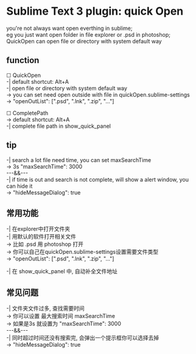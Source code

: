 # Sublime Text 3 plugin: quick Open  
you're not always want open everthing in sublime;  
eg you just want open folder in file explorer or .psd in photoshop;  
QuickOpen can open file or directory with system default way  

## function  
☐ QuickOpen  
-| default shortcut: Alt+A  
-| open file or directory with system default way  
-> you can set need open outside with file in quickOpen.sublime-settings  
-> "openOutList": [".psd", ".lnk", ".zip", "..."]  

☐ CompletePath  
-> default shortcut: Alt+A  
-| complete file path in show_quick_panel  

## tip  
-| search a lot file need time, you can set maxSearchTime  
-> 3s "maxSearchTime": 3000  
---&&---  
-| if time is out and search is not complete, will show a alert window, you can hide it  
-> "hideMessageDialog": true  


## 常用功能  
-| 在explorer中打开文件夹  
-| 用默认的软件打开相关文件  
-> 比如 .psd 用 photoshop 打开  
-> 你可以自己在quickOpen.sublime-settings设置需要文件类型  
-> "openOutList": [".psd", ".lnk", ".zip", "..."]  

-| 在 show_quick_panel 中, 自动补全文件地址  

## 常见问题  
-| 文件夹文件过多, 查找需要时间  
-> 你可以设置 最大搜索时间 maxSearchTime  
-> 如果是3s 就设置为 "maxSearchTime": 3000  
---&&---  
-| 同时超过时间还没有搜索完, 会弹出一个提示框你可以选择去掉  
-> "hideMessageDialog": true  